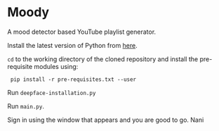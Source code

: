 # Moody
A mood detector based YouTube playlist generator.

Install the latest version of Python from [here](https://www.python.org/downloads/).

 ```cd``` to the working directory of the cloned repository and install the pre-requisite modules using:
 ```
  pip install -r pre-requisites.txt --user
```
Run ```deepface-installation.py```

Run ```main.py```.

Sign in using the window that appears and you are good to go.
Nani
